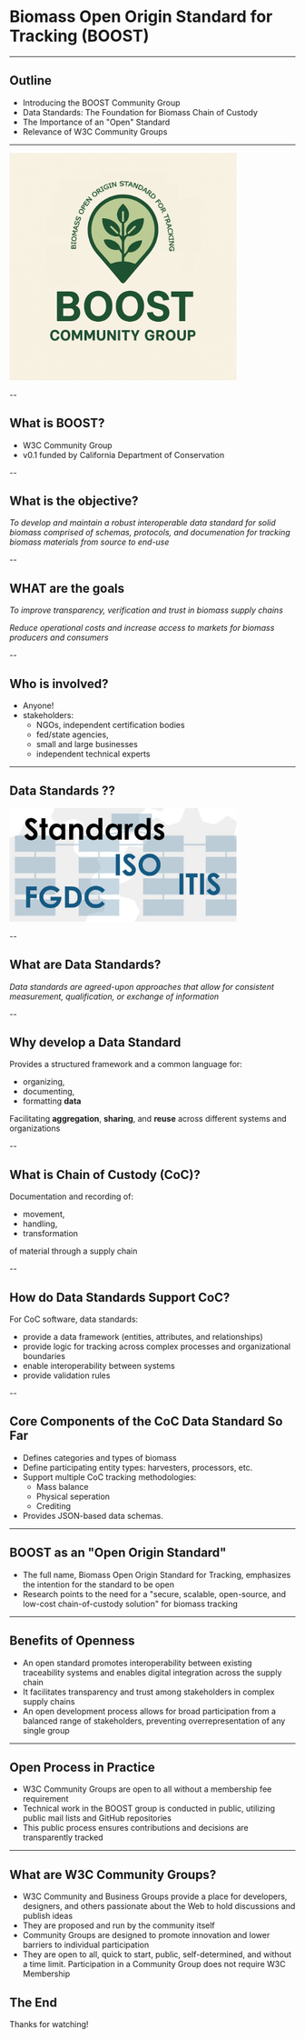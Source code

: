 # Biomass Open Origin Standard for Tracking (BOOST)

---

## Outline

- Introducing the BOOST Community Group
- Data Standards: The Foundation for Biomass Chain of Custody
- The Importance of an "Open" Standard
- Relevance of W3C Community Groups

---

<img src="img/boost_logo.png" alt="logo" style="height: 400px;">

--

## What is BOOST?

- W3C Community Group 
- v0.1 funded by California Department of Conservation

--

## What is the objective?

*To develop and maintain a robust interoperable data standard for solid biomass comprised of schemas, protocols, and documenation for tracking biomass materials from source to end-use*

--

## WHAT are the goals

*To improve transparency, verification and trust in biomass supply chains*

*Reduce operational costs and increase access to markets for biomass producers and consumers*

--

## Who is involved?

- Anyone!
- stakeholders:
  - NGOs, independent certification bodies 
  - fed/state agencies, 
  - small and large businesses
  - independent technical experts

---
## Data Standards ??

<img src="img/dm-metadata-standards.jpg" alt="logo" style="height: 200px;">

--
## What are Data Standards?

*Data standards are agreed-upon approaches that allow for consistent measurement, qualification, or exchange of information*

--

## Why develop a Data Standard

Provides a structured framework and a common language for:

- organizing, 
- documenting, 
- formatting **data**
  
Facilitating **aggregation**, **sharing**, and **reuse** across different systems and organizations

--

## What is Chain of Custody (CoC)?

Documentation and recording of:
- movement, 
- handling, 
- transformation 

of material through a supply chain


--

## How do Data Standards Support CoC?

For CoC software, data standards:
  - provide a data framework (entities, attributes, and relationships)
  - provide logic for tracking across complex processes and organizational boundaries
  - enable interoperability between systems
  - provide validation rules
  
--

## Core Components of the CoC Data Standard So Far

- Defines categories and types of biomass
- Define participating entity types: harvesters, processors, etc.
- Support multiple CoC tracking methodologies:
  - Mass balance
  - Physical seperation
  - Crediting
- Provides JSON-based data schemas.

---





## BOOST as an "Open Origin Standard"

- The full name, Biomass Open Origin Standard for Tracking, emphasizes the intention for the standard to be open
- Research points to the need for a "secure, scalable, open-source, and low-cost chain-of-custody solution" for biomass tracking

---

## Benefits of Openness

- An open standard promotes interoperability between existing traceability systems and enables digital integration across the supply chain
- It facilitates transparency and trust among stakeholders in complex supply chains
- An open development process allows for broad participation from a balanced range of stakeholders, preventing overrepresentation of any single group

---

## Open Process in Practice

- W3C Community Groups are open to all without a membership fee requirement
- Technical work in the BOOST group is conducted in public, utilizing public mail lists and GitHub repositories
- This public process ensures contributions and decisions are transparently tracked

---

## What are W3C Community Groups?

- W3C Community and Business Groups provide a place for developers, designers, and others passionate about the Web to hold discussions and publish ideas
- They are proposed and run by the community itself
- Community Groups are designed to promote innovation and lower barriers to individual participation
- They are open to all, quick to start, public, self-determined, and without a time limit. Participation in a Community Group does not require W3C Membership

## The End

Thanks for watching!
